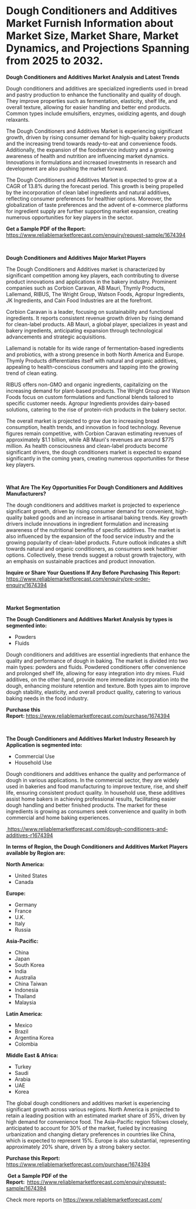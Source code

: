 <p><h1>Dough Conditioners and Additives Market Furnish Information about Market Size, Market Share, Market Dynamics, and Projections Spanning from 2025 to 2032.</h1></p><p><strong>Dough Conditioners and Additives Market Analysis and Latest Trends</strong></p>
<p><p>Dough conditioners and additives are specialized ingredients used in bread and pastry production to enhance the functionality and quality of dough. They improve properties such as fermentation, elasticity, shelf life, and overall texture, allowing for easier handling and better end products. Common types include emulsifiers, enzymes, oxidizing agents, and dough relaxants.</p><p>The Dough Conditioners and Additives Market is experiencing significant growth, driven by rising consumer demand for high-quality bakery products and the increasing trend towards ready-to-eat and convenience foods. Additionally, the expansion of the foodservice industry and a growing awareness of health and nutrition are influencing market dynamics. Innovations in formulations and increased investments in research and development are also pushing the market forward.</p><p>The Dough Conditioners and Additives Market is expected to grow at a CAGR of 13.8% during the forecast period. This growth is being propelled by the incorporation of clean label ingredients and natural additives, reflecting consumer preferences for healthier options. Moreover, the globalization of taste preferences and the advent of e-commerce platforms for ingredient supply are further supporting market expansion, creating numerous opportunities for key players in the sector.</p></p>
<p><strong>Get a Sample PDF of the Report:&nbsp;</strong> <a href="https://www.reliablemarketforecast.com/enquiry/request-sample/1674394?utm_campaign=3549&utm_medium=2&utm_source=Github&utm_content=ia&utm_term=25032025&utm_id=dough-conditioners-and-additives">https://www.reliablemarketforecast.com/enquiry/request-sample/1674394</a></p>
<p>&nbsp;</p>
<p><strong>Dough Conditioners and Additives Major Market Players</strong></p>
<p><p>The Dough Conditioners and Additives market is characterized by significant competition among key players, each contributing to diverse product innovations and applications in the bakery industry. Prominent companies such as Corbion Caravan, AB Mauri, Thymly Products, Lallemand, RIBUS, The Wright Group, Watson Foods, Agropur Ingredients, JK Ingredients, and Cain Food Industries are at the forefront.</p><p>Corbion Caravan is a leader, focusing on sustainability and functional ingredients. It reports consistent revenue growth driven by rising demand for clean-label products. AB Mauri, a global player, specializes in yeast and bakery ingredients, anticipating expansion through technological advancements and strategic acquisitions.</p><p>Lallemand is notable for its wide range of fermentation-based ingredients and probiotics, with a strong presence in both North America and Europe. Thymly Products differentiates itself with natural and organic additives, appealing to health-conscious consumers and tapping into the growing trend of clean eating.</p><p>RIBUS offers non-GMO and organic ingredients, capitalizing on the increasing demand for plant-based products. The Wright Group and Watson Foods focus on custom formulations and functional blends tailored to specific customer needs. Agropur Ingredients provides dairy-based solutions, catering to the rise of protein-rich products in the bakery sector.</p><p>The overall market is projected to grow due to increasing bread consumption, health trends, and innovation in food technology. Revenue figures remain competitive, with Corbion Caravan estimating revenues of approximately $1.1 billion, while AB Mauri's revenues are around $775 million. As health consciousness and clean-label products become significant drivers, the dough conditioners market is expected to expand significantly in the coming years, creating numerous opportunities for these key players.</p></p>
<p>&nbsp;</p>
<p><strong>What Are The Key Opportunities For Dough Conditioners and Additives Manufacturers?</strong></p>
<p><p>The dough conditioners and additives market is projected to experience significant growth, driven by rising consumer demand for convenient, high-quality baked goods and an increase in artisanal baking trends. Key growth drivers include innovations in ingredient formulation and increasing awareness of the nutritional benefits of specific additives. The market is also influenced by the expansion of the food service industry and the growing popularity of clean-label products. Future outlook indicates a shift towards natural and organic conditioners, as consumers seek healthier options. Collectively, these trends suggest a robust growth trajectory, with an emphasis on sustainable practices and product innovation.</p></p>
<p><strong>Inquire or Share Your Questions If Any Before Purchasing This Report:</strong> <a href="https://www.reliablemarketforecast.com/enquiry/pre-order-enquiry/1674394?utm_campaign=3549&utm_medium=2&utm_source=Github&utm_content=ia&utm_term=25032025&utm_id=dough-conditioners-and-additives">https://www.reliablemarketforecast.com/enquiry/pre-order-enquiry/1674394</a></p>
<p>&nbsp;</p>
<p><strong>Market Segmentation</strong></p>
<p><strong>The Dough Conditioners and Additives Market Analysis by types is segmented into:</strong></p>
<p><ul><li>Powders</li><li>Fluids</li></ul></p>
<p><p>Dough conditioners and additives are essential ingredients that enhance the quality and performance of dough in baking. The market is divided into two main types: powders and fluids. Powdered conditioners offer convenience and prolonged shelf life, allowing for easy integration into dry mixes. Fluid additives, on the other hand, provide more immediate incorporation into the dough, enhancing moisture retention and texture. Both types aim to improve dough stability, elasticity, and overall product quality, catering to various baking needs in the food industry.</p></p>
<p><strong>Purchase this Report:&nbsp;</strong><a href="https://www.reliablemarketforecast.com/purchase/1674394?utm_campaign=3549&utm_medium=2&utm_source=Github&utm_content=ia&utm_term=25032025&utm_id=dough-conditioners-and-additives">https://www.reliablemarketforecast.com/purchase/1674394</a></p>
<p>&nbsp;</p>
<p><strong>The Dough Conditioners and Additives Market Industry Research by Application is segmented into:</strong></p>
<p><ul><li>Commercial Use</li><li>Household Use</li></ul></p>
<p><p>Dough conditioners and additives enhance the quality and performance of dough in various applications. In the commercial sector, they are widely used in bakeries and food manufacturing to improve texture, rise, and shelf life, ensuring consistent product quality. In household use, these additives assist home bakers in achieving professional results, facilitating easier dough handling and better finished products. The market for these ingredients is growing as consumers seek convenience and quality in both commercial and home baking experiences.</p></p>
<p><a href="https://www.reliablemarketforecast.com/dough-conditioners-and-additives-r1674394?utm_campaign=3549&utm_medium=2&utm_source=Github&utm_content=ia&utm_term=25032025&utm_id=dough-conditioners-and-additives">&nbsp;https://www.reliablemarketforecast.com/dough-conditioners-and-additives-r1674394</a></p>
<p><strong>In terms of Region, the Dough Conditioners and Additives Market Players available by Region are:</strong></p>
<p>
    <p> <strong> North America: </strong>
        <ul>
            <li>United States</li>
            <li>Canada</li>
        </ul>
        </p> 
    <p> <strong> Europe: </strong>
        <ul>
            <li>Germany</li>
            <li>France</li>
            <li>U.K.</li>
            <li>Italy</li>
            <li>Russia</li>
        </ul>
        </p> 
    <p> <strong> Asia-Pacific: </strong>
        <ul>
            <li>China</li>
            <li>Japan</li>
            <li>South Korea</li>
            <li>India</li>
            <li>Australia</li>
            <li>China Taiwan</li>
            <li>Indonesia</li>
            <li>Thailand</li>
            <li>Malaysia</li>
        </ul>
        </p> 
    <p> <strong> Latin America: </strong>
        <ul>
            <li>Mexico</li>
            <li>Brazil</li>
            <li>Argentina Korea</li>
            <li>Colombia</li>
        </ul>
        </p> 
    <p> <strong> Middle East & Africa: </strong>
        <ul>
            <li>Turkey</li>
            <li>Saudi</li>
            <li>Arabia</li>
            <li>UAE</li>
            <li>Korea</li>
        </ul>
    </p>
    </p>
<p><p>The global dough conditioners and additives market is experiencing significant growth across various regions. North America is projected to retain a leading position with an estimated market share of 35%, driven by high demand for convenience food. The Asia-Pacific region follows closely, anticipated to account for 30% of the market, fueled by increasing urbanization and changing dietary preferences in countries like China, which is expected to represent 15%. Europe is also substantial, representing approximately 20% share, driven by a strong bakery sector.</p></p>
<p><strong>Purchase this Report: </strong><a href="https://www.reliablemarketforecast.com/purchase/1674394?utm_campaign=3549&utm_medium=2&utm_source=Github&utm_content=ia&utm_term=25032025&utm_id=dough-conditioners-and-additives">https://www.reliablemarketforecast.com/purchase/1674394</a></p>
<p>&nbsp;<strong>Get a Sample PDF of the Report:&nbsp;&nbsp;</strong><a href="https://www.reliablemarketforecast.com/enquiry/request-sample/1674394?utm_campaign=3549&utm_medium=2&utm_source=Github&utm_content=ia&utm_term=25032025&utm_id=dough-conditioners-and-additives">https://www.reliablemarketforecast.com/enquiry/request-sample/1674394</a></p>
<p><strong></strong></p>
<p>Check more reports on <a href="https://www.reliablemarketforecast.com/?utm_campaign=3549&utm_medium=2&utm_source=Github&utm_content=ia&utm_term=25032025&utm_id=dough-conditioners-and-additives">https://www.reliablemarketforecast.com/</a></p>